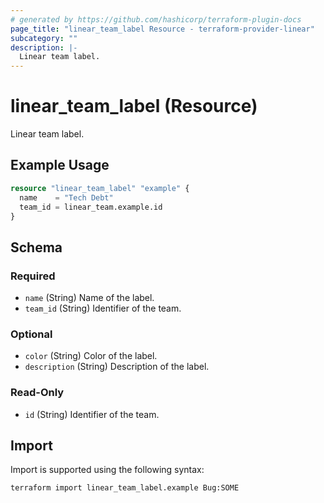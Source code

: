 ```yaml
---
# generated by https://github.com/hashicorp/terraform-plugin-docs
page_title: "linear_team_label Resource - terraform-provider-linear"
subcategory: ""
description: |-
  Linear team label.
---
```


# linear_team_label (Resource)

Linear team label.

## Example Usage

```terraform
resource "linear_team_label" "example" {
  name    = "Tech Debt"
  team_id = linear_team.example.id
}
```

<!-- schema generated by tfplugindocs -->
## Schema

### Required

- `name` (String) Name of the label.
- `team_id` (String) Identifier of the team.

### Optional

- `color` (String) Color of the label.
- `description` (String) Description of the label.

### Read-Only

- `id` (String) Identifier of the team.

## Import

Import is supported using the following syntax:

```shell
terraform import linear_team_label.example Bug:SOME
```
